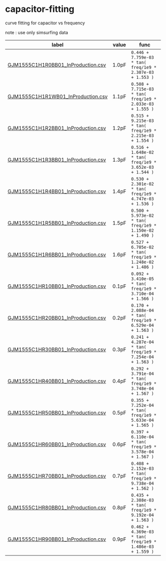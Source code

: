 # capacitor-fitting
curve fitting for capacitor vs frequency

note : use only simsurfing data

| label | value | func |
| ---   | ---   | --- |
| [GJM1555C1H1R0BB01_InProduction.csv](img/GJM1555C1H1R0BB01_InProduction.png) | 1.0pF | `0.446 + 7.759e-03 * tan( freq/1e9 * 2.307e-03 + 1.553 )` |
| [GJM1555C1H1R1WB01_InProduction.csv](img/GJM1555C1H1R1WB01_InProduction.png) | 1.1pF | `0.508 + 7.715e-03 * tan( freq/1e9 * 2.033e-03 + 1.555 )` |
| [GJM1555C1H1R2BB01_InProduction.csv](img/GJM1555C1H1R2BB01_InProduction.png) | 1.2pF | `0.515 + 9.215e-03 * tan( freq/1e9 * 2.215e-03 + 1.554 )` |
| [GJM1555C1H1R3BB01_InProduction.csv](img/GJM1555C1H1R3BB01_InProduction.png) | 1.3pF | `0.516 + 1.648e-02 * tan( freq/1e9 * 3.652e-03 + 1.544 )` |
| [GJM1555C1H1R4BB01_InProduction.csv](img/GJM1555C1H1R4BB01_InProduction.png) | 1.4pF | `0.530 + 2.301e-02 * tan( freq/1e9 * 4.747e-03 + 1.536 )` |
| [GJM1555C1H1R5BB01_InProduction.csv](img/GJM1555C1H1R5BB01_InProduction.png) | 1.5pF | `0.500 + 5.973e-02 * tan( freq/1e9 * 1.150e-02 + 1.490 )` |
| [GJM1555C1H1R6BB01_InProduction.csv](img/GJM1555C1H1R6BB01_InProduction.png) | 1.6pF | `0.527 + 6.705e-02 * tan( freq/1e9 * 1.248e-02 + 1.486 )` |
| [GJM1555C1HR10BB01_InProduction.csv](img/GJM1555C1HR10BB01_InProduction.png) | 0.1pF | `0.092 + 3.410e-05 * tan( freq/1e9 * 3.710e-04 + 1.566 )` |
| [GJM1555C1HR20BB01_InProduction.csv](img/GJM1555C1HR20BB01_InProduction.png) | 0.2pF | `0.170 + 2.088e-04 * tan( freq/1e9 * 6.529e-04 + 1.563 )` |
| [GJM1555C1HR30BB01_InProduction.csv](img/GJM1555C1HR30BB01_InProduction.png) | 0.3pF | `0.241 + 4.287e-04 * tan( freq/1e9 * 7.254e-04 + 1.563 )` |
| [GJM1555C1HR40BB01_InProduction.csv](img/GJM1555C1HR40BB01_InProduction.png) | 0.4pF | `0.292 + 3.791e-04 * tan( freq/1e9 * 3.748e-04 + 1.567 )` |
| [GJM1555C1HR50BB01_InProduction.csv](img/GJM1555C1HR50BB01_InProduction.png) | 0.5pF | `0.355 + 7.252e-04 * tan( freq/1e9 * 5.633e-04 + 1.565 )` |
| [GJM1555C1HR60BB01_InProduction.csv](img/GJM1555C1HR60BB01_InProduction.png) | 0.6pF | `0.397 + 6.110e-04 * tan( freq/1e9 * 3.578e-04 + 1.567 )` |
| [GJM1555C1HR70BB01_InProduction.csv](img/GJM1555C1HR70BB01_InProduction.png) | 0.7pF | `0.408 + 2.152e-03 * tan( freq/1e9 * 9.738e-04 + 1.562 )` |
| [GJM1555C1HR80BB01_InProduction.csv](img/GJM1555C1HR80BB01_InProduction.png) | 0.8pF | `0.435 + 2.388e-03 * tan( freq/1e9 * 9.192e-04 + 1.563 )` |
| [GJM1555C1HR90BB01_InProduction.csv](img/GJM1555C1HR90BB01_InProduction.png) | 0.9pF | `0.462 + 4.369e-03 * tan( freq/1e9 * 1.486e-03 + 1.559 )` |
